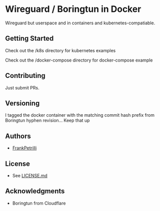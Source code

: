 # Wireguard / Boringtun in Docker

Wireguard but userspace and in containers and kubernetes-compatiable.

## Getting Started

Check out the /k8s directory for kubernetes examples

Check out the /docker-compose directory for docker-compose example

## Contributing

Just submit PRs.

## Versioning

I tagged the docker container with the matching commit hash prefix from Boringtun hyphen revision... Keep that up

## Authors

* [FrankPetrilli](https://github.com/FrankPetrilli)

## License

* See [LICENSE.md](LICENSE.md)

## Acknowledgments

* Boringtun from Cloudflare

